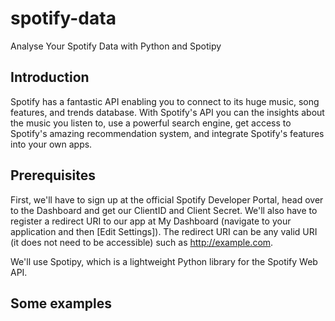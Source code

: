 # spotify-data
Analyse Your Spotify Data with Python and Spotipy


## Introduction
Spotify has a fantastic API enabling you to connect to its huge music, song features, and trends database. With Spotify's API you can the insights about the music you listen to, use a powerful search engine, get access to Spotify's amazing recommendation system, and integrate Spotify's features into your own apps.

## Prerequisites
First, we'll have to sign up at the official Spotify Developer Portal, head over to the Dashboard and get our ClientID and Client Secret. We'll also have to register a redirect URI to our app at My Dashboard (navigate to your application and then [Edit Settings]). The redirect URI can be any valid URI (it does not need to be accessible) such as http://example.com.

We'll use Spotipy, which is a  lightweight Python library for the Spotify Web API. 

## Some examples

